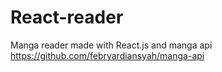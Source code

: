 # React-reader

Manga reader made with React.js and manga api https://github.com/febryardiansyah/manga-api
